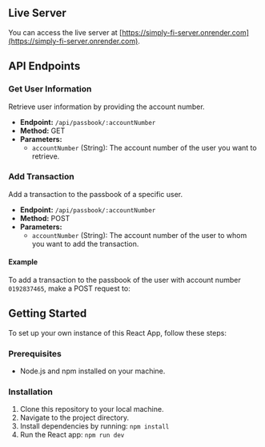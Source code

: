 ## Live Server

You can access the live server at [https://simply-fi-server.onrender.com](https://simply-fi-server.onrender.com).

## API Endpoints

### Get User Information

Retrieve user information by providing the account number.

- **Endpoint:** `/api/passbook/:accountNumber`
- **Method:** GET
- **Parameters:**
  - `accountNumber` (String): The account number of the user you want to retrieve.


### Add Transaction

Add a transaction to the passbook of a specific user.

- **Endpoint:** `/api/passbook/:accountNumber`
- **Method:** POST
- **Parameters:**
  - `accountNumber` (String): The account number of the user to whom you want to add the transaction.

#### Example

To add a transaction to the passbook of the user with account number `0192837465`, make a POST request to:




## Getting Started

To set up your own instance of this React App, follow these steps:

### Prerequisites

- Node.js and npm installed on your machine.

### Installation

1. Clone this repository to your local machine.
2. Navigate to the project directory.
3. Install dependencies by running: `npm install`
4. Run the React app: `npm run dev`
